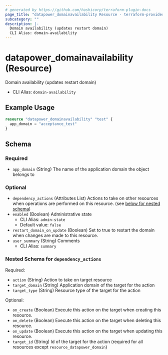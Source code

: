 ```yaml
---
# generated by https://github.com/hashicorp/terraform-plugin-docs
page_title: "datapower_domainavailability Resource - terraform-provider-datapower"
subcategory: ""
description: |-
  Domain availability (updates restart domain)
  CLI Alias: domain-availability
---
```


# datapower_domainavailability (Resource)

Domain availability (updates restart domain)
  - CLI Alias: `domain-availability`

## Example Usage

```terraform
resource "datapower_domainavailability" "test" {
  app_domain = "acceptance_test"
}
```

<!-- schema generated by tfplugindocs -->
## Schema

### Required

- `app_domain` (String) The name of the application domain the object belongs to

### Optional

- `dependency_actions` (Attributes List) Actions to take on other resources when operations are performed on this resource. (see [below for nested schema](#nestedatt--dependency_actions))
- `enabled` (Boolean) Administrative state
  - CLI Alias: `admin-state`
  - Default value: `false`
- `restart_domain_on_update` (Boolean) Set to true to restart the domain when changes are made to this resource.
- `user_summary` (String) Comments
  - CLI Alias: `summary`

<a id="nestedatt--dependency_actions"></a>
### Nested Schema for `dependency_actions`

Required:

- `action` (String) Action to take on target resource
- `target_domain` (String) Application domain of the target for the action
- `target_type` (String) Resource type of the target for the action

Optional:

- `on_create` (Boolean) Execute this action on the target when creating this resource.
- `on_delete` (Boolean) Execute this action on the target when deleting this resource.
- `on_update` (Boolean) Execute this action on the target when updating this resource.
- `target_id` (String) Id of the target for the action (required for all resources except `resource_datapower_domain`)
